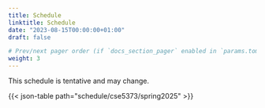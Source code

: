 ```yaml
---
title: Schedule
linktitle: Schedule
date: "2023-08-15T00:00:00+01:00"
draft: false

# Prev/next pager order (if `docs_section_pager` enabled in `params.toml`)
weight: 3
---
```


This schedule is tentative and may change.

{{< json-table path="schedule/cse5373/spring2025" >}}